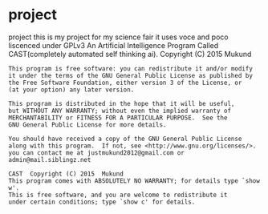 # project
project
this is my project for my science fair 
it uses voce and poco
liscenced under GPLv3
 An Artificial Intelligence Program Called CAST(completely automated self thinking ai).
    Copyright (C) 2015  Mukund

    This program is free software: you can redistribute it and/or modify
    it under the terms of the GNU General Public License as published by
    the Free Software Foundation, either version 3 of the License, or
    (at your option) any later version.

    This program is distributed in the hope that it will be useful,
    but WITHOUT ANY WARRANTY; without even the implied warranty of
    MERCHANTABILITY or FITNESS FOR A PARTICULAR PURPOSE.  See the
    GNU General Public License for more details.

    You should have received a copy of the GNU General Public License
    along with this program.  If not, see <http://www.gnu.org/licenses/>.
    you can contact me at justmukund2012@gmail.com or admin@mail.siblingz.net
    
    CAST  Copyright (C) 2015  Mukund
    This program comes with ABSOLUTELY NO WARRANTY; for details type `show w'.
    This is free software, and you are welcome to redistribute it
    under certain conditions; type `show c' for details.
